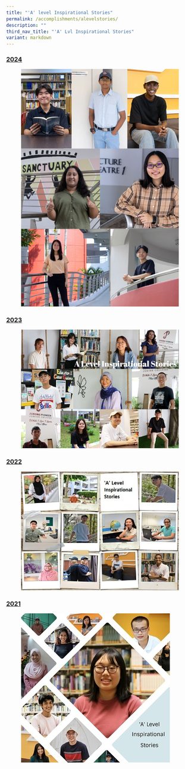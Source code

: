 ```yaml
---
title: "'A' level Inspirational Stories"
permalink: /accomplishments/alevelstories/
description: ""
third_nav_title: "'A' Lvl Inspirational Stories"
variant: markdown
---
```

<h3><a href="/a-level-inspirational-stories/2024/overview/">2024</a></h3>
<figure>
<img src="/images/Accomplishment/2024%20Inspiring/2024coverpage.jpg">
</figure>


<h3><a href="/a-level-inspirational-stories/2023/overview/">2023</a></h3>
<figure>
<img src="/images/Accomplishment/2023%20inspiring/A%20Level%20Inspirational%20Stories%202023%20Landing%20Page%20Collage.jpg">
</figure>

<h3><a href="/accomplishments/students/a-level-inspirational-stories/2022/overview/">2022</a></h3>
<figure>
<img src="/images/collage_ALevel%20600.jpg">
</figure>

<h3><a href="/accomplishments/students/a-level-inspirational-stories/2021/overview/">2021</a></h3>
<figure>
<img src="/images/Collage%202021.jpg">
</figure>